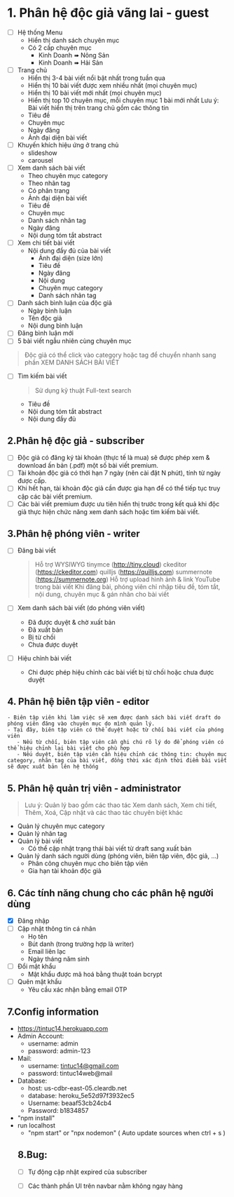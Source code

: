 # 1. Phân hệ độc giả vãng lai - guest
- [ ] Hệ thống Menu
    - Hiển thị danh sách chuyên mục
   - Có 2 cấp chuyên mục
       - Kinh Doanh ➠ Nông Sản
       - Kinh Doanh ➠ Hải Sản
- [ ] Trang chủ
   - Hiển thị 3-4 bài viết nổi bật nhất trong tuần qua
   - Hiển thị 10 bài viết được xem nhiều nhất (mọi chuyên mục)
   - Hiển thị 10 bài viết mới nhất (mọi chuyên mục)
   - Hiển thị top 10 chuyên mục, mỗi chuyên mục 1 bài mới nhất
Lưu ý: Bài viết hiển thị trên trang chủ gồm các thông tin
   - Tiêu đề
   - Chuyên mục
   - Ngày đăng
   - Ảnh đại diện bài viết
- [ ] Khuyến khích hiệu ứng ở trang chủ
   - slideshow
   - carousel
 - [ ] Xem danh sách bài viết
   - Theo chuyên mục category
   - Theo nhãn tag
   - Có phân trang
   - Ảnh đại diện bài viết
   - Tiêu đề
   - Chuyên mục
   - Danh sách nhãn tag
   - Ngày đăng
   - Nội dung tóm tắt abstract
- [ ] Xem chi tiết bài viết
   - Nội dung đầy đủ của bài viết
       - Ảnh đại diện (size lớn)
       - Tiêu đề
       - Ngày đăng
       - Nội dung
       - Chuyên mục category
       - Danh sách nhãn tag
 - [ ] Danh sách bình luận của độc giả
      - Ngày bình luận
      - Tên độc giả
      - Nội dung bình luận
 - [ ] Đăng bình luận mới
 - [ ] 5 bài viết ngẫu nhiên cùng chuyên mục

> Độc giả có thể click vào category hoặc tag để chuyển nhanh sang phần XEM DANH SÁCH BÀI VIẾT
 - [ ] Tìm kiếm bài viết
    > Sử dụng kỹ thuật Full-text search
   - Tiêu đề
   - Nội dung tóm tắt abstract
   - Nội dung đầy đủ
## 2.Phân hệ độc giả - subscriber
  - [ ] Độc giả có đăng ký tài khoản (thực tế là mua) sẽ được phép xem & download ấn bản (.pdf) một số bài viết premium.
  - [ ] Tài khoản độc giả có thời hạn 7 ngày (nên cài đặt N phút), tính từ ngày được cấp.
  - [ ]  Khi hết hạn, tài khoản độc giả cần được gia hạn để có thể tiếp tục truy cập các bài viết premium.
  - [ ] Các bài viết premium được ưu tiên hiển thị trước trong kết quả khi độc giả thực hiện chức năng xem danh sách hoặc tìm kiếm bài viết.
## 3.Phân hệ phóng viên - writer
- [ ] Đăng bài viết

    > Hỗ trợ WYSIWYG
        tinymce (http://tiny.cloud)
        ckeditor (https://ckeditor.com)
        quilljs (https://quilljs.com)
        summernote (https://summernote.org)
    Hỗ trợ upload hình ảnh & link YouTube trong bài viết
    Khi đăng bài, phóng viên chỉ nhập tiêu đề, tóm tắt, nội dung, chuyên mục & gán nhãn cho bài viết

- [ ] Xem danh sách bài viết (do phóng viên viết)

   - Đã được duyệt & chờ xuất bản
   - Đã xuất bản
   - Bị từ chối
   - Chưa được duyệt

- [ ] Hiệu chỉnh bài viết

   - Chi được phép hiệu chỉnh các bài viết bị từ chối hoặc chưa được duyệt

## 4. Phân hệ biên tập viên - editor
    - Biên tập viên khi làm việc sẽ xem được danh sách bài viết draft do phóng viên đăng vào chuyên mục do mình quản lý.
    - Tại đây, biên tập viên có thể duyệt hoặc từ chối bài viết của phóng viên
       - Nếu từ chối, biên tập viên cần ghi chú rõ lý do để phóng viên có thể hiệu chỉnh lại bài viết cho phù hợp
       - Nếu duyệt, biên tập viên cần hiệu chỉnh các thông tin: chuyên mục category, nhãn tag của bài viết, đồng thời xác định thời điểm bài viết sẽ được xuất bản lên hệ thống
## 5. Phân hệ quản trị viên - administrator
   > Lưu ý: Quản lý bao gồm các thao tác Xem danh sách, Xem chi tiết, Thêm, Xoá, Cập nhật và các thao tác chuyên biệt khác
- Quản lý chuyên mục category
- Quản lý nhãn tag
- Quản lý bài viết
   - Có thể cập nhật trạng thái bài viết từ draft sang xuất bản
- Quản lý danh sách người dùng (phóng viên, biên tập viên, độc giả, …)
    - Phân công chuyên mục cho biên tập viên
    - Gia hạn tài khoản độc giả
## 6. Các tính năng chung cho các phân hệ người dùng
- [x] Đăng nhập
- [ ] Cập nhật thông tin cá nhân
    - Họ tên
    - Bút danh (trong trường hợp là writer)
    - Email liên lạc
    - Ngày tháng năm sinh
- [ ] Đổi mật khẩu
    - Mật khẩu được mã hoá bằng thuật toán bcrypt
- [ ] Quên mật khẩu
    - Yêu cầu xác nhận bằng email OTP
## 7.Config information

- https://tintuc14.herokuapp.com
- Admin Account:
  - username: admin
  - password: admin-123
- Mail:
  - username: tintuc14@gmail.com
  - password: tintuc14web@mail
- Database:
  - host: us-cdbr-east-05.cleardb.net
  - database: heroku_5e52d97f3932ec5
  - Username: beaaf53cb24cb4
  - Password: b1834857
- "npm install"
- run localhost
  - "npm start" or "npx nodemon" ( Auto update sources when ctrl + s )
  ## 8.Bug:
  - [ ] Tự động cập nhật expired của subscriber
  - [ ] Các thành phần UI trên navbar nằm không ngay hàng
  
